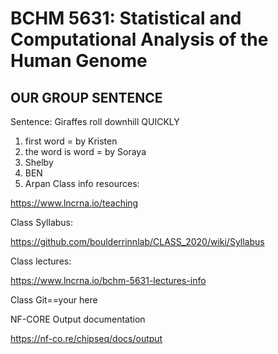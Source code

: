 # BCHM 5631: Statistical and Computational Analysis of the Human Genome

## OUR GROUP SENTENCE

Sentence: Giraffes roll downhill QUICKLY

1. first word = by Kristen
2. the word is word = by Soraya
3. Shelby
4. BEN
5. Arpan
Class info resources: 

https://www.lncrna.io/teaching


Class Syllabus: 

https://github.com/boulderrinnlab/CLASS_2020/wiki/Syllabus


Class lectures: 

https://www.lncrna.io/bchm-5631-lectures-info

Class Git==your here

NF-CORE Output documentation

https://nf-co.re/chipseq/docs/output

